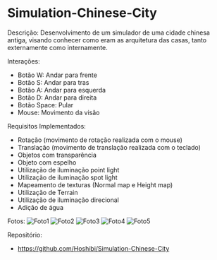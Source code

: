 # Simulation-Chinese-City
Descrição:
Desenvolvimento de um simulador de uma cidade chinesa antiga, visando conhecer 
como eram as arquitetura das casas, tanto externamente como internamente.

Interações:
- Botão W: Andar para frente
- Botão S: Andar para tras
- Botão A: Andar para esquerda
- Botão D: Andar para direita
- Botão Space: Pular
- Mouse: Movimento da visão

Requisitos Implementados:
- Rotação (movimento de rotação realizada  com o mouse)
- Translação (movimento de translação realizada com o teclado)
- Objetos com transparência
- Objeto com espelho
- Utilização de iluminação point light
- Utilização de iluminação spot light
- Mapeamento de texturas (Normal map e Height map)
- Utilização de Terrain
- Utilização de iluminação direcional
- Adição de água

Fotos:
![Foto1](https://github.com/Hoshibi/Simulation-Chinese-City/assets/48483770/780f8580-8eed-41ae-875a-6de2a9d52eea)
![Foto2](https://github.com/Hoshibi/Simulation-Chinese-City/assets/48483770/0ef7b457-9075-4013-b569-dbb7bb4dd335)
![Foto3](https://github.com/Hoshibi/Simulation-Chinese-City/assets/48483770/8929b1e3-64e7-41bc-9d68-a8d0c153c448)
![Foto4](https://github.com/Hoshibi/Simulation-Chinese-City/assets/48483770/ce35861e-2599-4d8e-badb-0b8cd8c39dca)
![Foto5](https://github.com/Hoshibi/Simulation-Chinese-City/assets/48483770/e4b2b552-f5b8-42fc-b4e3-5563596940fe)

Repositório:
- https://github.com/Hoshibi/Simulation-Chinese-City
